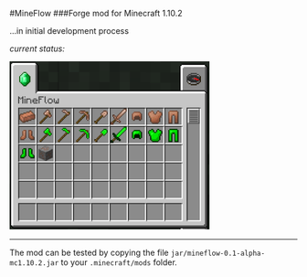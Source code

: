 #MineFlow
###Forge mod for Minecraft 1.10.2

...in initial development process

*current status:*  

<img src="https://raw.githubusercontent.com/natanael7/MineFlow/master/assets/images/status1.png" width="350">

---

The mod can be tested by copying the file `jar/mineflow-0.1-alpha-mc1.10.2.jar` to your `.minecraft/mods` folder.
